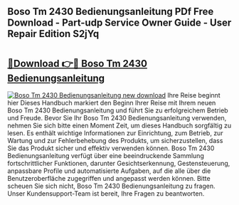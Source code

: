 ## Boso Tm 2430 Bedienungsanleitung PDf Free Download - Part-udp Service Owner Guide - User Repair Edition S2jYq

# <h2><a href="http://df2ne2u.blite.top/?on=Boso+Tm+2430+Bedienungsanleitung">🔗Download 👉🔴 Boso Tm 2430 Bedienungsanleitung</a></h2>

[![Boso Tm 2430 Bedienungsanleitung new download](https://i.imgur.com/lujVjoI.png)](http://df2ne2u.blite.top/?on=Boso+Tm+2430+Bedienungsanleitung)
Ihre Reise beginnt hier Dieses Handbuch markiert den Beginn Ihrer Reise mit Ihrem neuen Boso Tm 2430 Bedienungsanleitung und führt Sie zu erfolgreichem Betrieb und Freude. Bevor Sie Ihr Boso Tm 2430 Bedienungsanleitung verwenden, nehmen Sie sich bitte einen Moment Zeit, um dieses Handbuch sorgfältig zu lesen. Es enthält wichtige Informationen zur Einrichtung, zum Betrieb, zur Wartung und zur Fehlerbehebung des Produkts, um sicherzustellen, dass Sie das Produkt sicher und effektiv verwenden können. Boso Tm 2430 Bedienungsanleitung verfügt über eine beeindruckende Sammlung fortschrittlicher Funktionen, darunter Gesichtserkennung, Gestensteuerung, anpassbare Profile und automatisierte Aufgaben, auf die alle über die Benutzeroberfläche zugegriffen und angepasst werden können. Bitte scheuen Sie sich nicht, Boso Tm 2430 Bedienungsanleitung zu fragen. Unser Kundensupport-Team ist bereit, Ihre Fragen zu beantworten.
